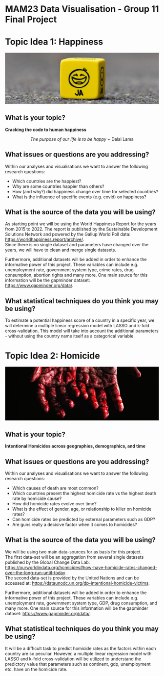 # MAM23 Data Visualisation - Group 11 Final Project

# Topic Idea 1: Happiness

![smiley](/images/smiley_cube.jpg)

## What is your topic?

**Cracking the code to human happiness**

<p align="center">
<i>The purpose of our life is to be happy</i>
~ Dalai Lama
</p>


## What issues or questions are you addressing?

Within our analyses and visualisations we want to answer the following research questions:
- Which countries are the happiest?
- Why are some countries happier than others?
- How (and why?) did happiness change over time for selected countries?
- What is the influence of specific events (e.g. covid) on happiness?


## What is the source of the data you will be using? 

As starting point we will be using the World Happiness Report for the years from 2015 to 2022.  The report is published by the Sustainable Development Solutions Network and powered by the Gallup World Poll data: https://worldhappiness.report/archive/. \
Since there is no single dataset and parameters have changed over the years, we will have to clean and merge single datasets.

Furthermore, additional datasets will be added in order to enhance the informative power of this project. These variables can include e.g. unemployment rate, government system type, crime rates, drug consumption, abortion rights and many more. One main source for this information will be the gapminder dataset: https://www.gapminder.org/data/.


## What statistical techniques do you think you may be using?

To estimate a potential happiness score of a country in a specific year, we will determine a multiple linear regression model with LASSO and k-fold cross-validation. This model will take into account the additional parameters - without using the country name itself as a categorical variable. 



# Topic Idea 2: Homicide

![killer](/images/homicide.jpg)

## What is your topic?

**Intentional Homicides across geographies, demographics, and time**

## What issues or questions are you addressing?

Within our analyses and visualisations we want to answer the following research questions:
- Which causes of death are most common?
- Which countries present the highest homicide rate vs the highest death rate by homicide cause?
- How did homicide rates evolve over time?
- What is the effect of gender, age, or relationship to killer on homicide rates?
- Can homicide rates be predicted by external parameters such as GDP?
- Are guns really a decisive factor when it comes to homicides?


## What is the source of the data you will be using? 

We will be using two main data-sources for as basis for this project.\
The first data-set will be an aggregation from several single datasets published by the Global Change Data Lab: https://ourworldindata.org/homicides#how-have-homicide-rates-changed-over-the-long-run-until-today .\
The second data-set is provided by the United Nations and can be accessed at: https://dataunodc.un.org/dp-intentional-homicide-victims.

Furthermore, additional datasets will be added in order to enhance the informative power of this project. These variables can include e.g. unemployment rate, government system type, GDP, drug consumption, and many more. One main source for this information will be the gapminder dataset: https://www.gapminder.org/data/.


## What statistical techniques do you think you may be using?

It will be a difficult task to predict homicide rates as the factors within each country are so peculiar. However, a multiple linear regression model with LASSO and k-fold cross-validation will be utilized to understand the predictory value that parameters such as continent, gdp, unemployment etc. have on the homicide rate. 

